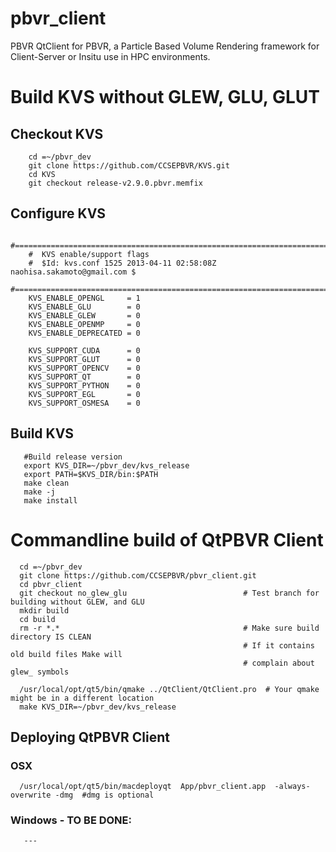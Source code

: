 # pbvr_client
PBVR QtClient for PBVR, a Particle Based Volume Rendering framework for Client-Server or  Insitu use in HPC environments.


# Build KVS without GLEW, GLU, GLUT

## Checkout KVS

        cd =~/pbvr_dev
        git clone https://github.com/CCSEPBVR/KVS.git
        cd KVS
        git checkout release-v2.9.0.pbvr.memfix

## Configure KVS

        #=============================================================================
        #  KVS enable/support flags
        #  $Id: kvs.conf 1525 2013-04-11 02:58:08Z naohisa.sakamoto@gmail.com $
        #=============================================================================
        KVS_ENABLE_OPENGL     = 1
        KVS_ENABLE_GLU        = 0
        KVS_ENABLE_GLEW       = 0
        KVS_ENABLE_OPENMP     = 0
        KVS_ENABLE_DEPRECATED = 0

        KVS_SUPPORT_CUDA      = 0
        KVS_SUPPORT_GLUT      = 0
        KVS_SUPPORT_OPENCV    = 0
        KVS_SUPPORT_QT        = 0
        KVS_SUPPORT_PYTHON    = 0
        KVS_SUPPORT_EGL       = 0
        KVS_SUPPORT_OSMESA    = 0

## Build KVS
      
       #Build release version
       export KVS_DIR=~/pbvr_dev/kvs_release
       export PATH=$KVS_DIR/bin:$PATH
       make clean
       make -j
       make install
       

# Commandline build of QtPBVR Client

      cd =~/pbvr_dev
      git clone https://github.com/CCSEPBVR/pbvr_client.git
      cd pbvr_client
      git checkout no_glew_glu                          # Test branch for building without GLEW, and GLU
      mkdir build                                       
      cd build
      rm -r *.*                                         # Make sure build directory IS CLEAN 
                                                        # If it contains old build files Make will 
                                                        # complain about glew_ symbols
      
      /usr/local/opt/qt5/bin/qmake ../QtClient/QtClient.pro  # Your qmake might be in a different location
      make KVS_DIR=~/pbvr_dev/kvs_release
      
## Deploying QtPBVR Client

### OSX

      /usr/local/opt/qt5/bin/macdeployqt  App/pbvr_client.app  -always-overwrite -dmg  #dmg is optional
  
### Windows - TO BE DONE:

       ---
      
      
      

       
       
